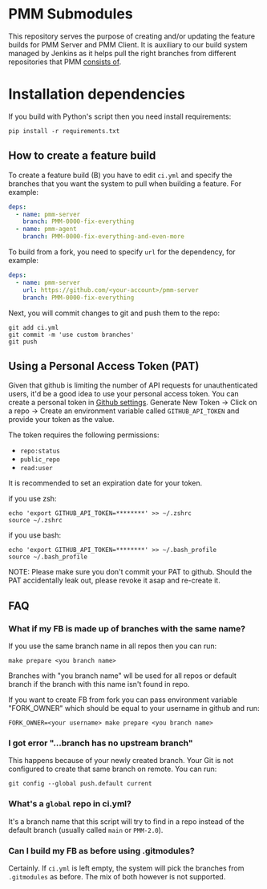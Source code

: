 # PMM Submodules

This repository serves the purpose of creating and/or updating the feature builds for PMM Server and PMM Client. It is auxiliary
to our build system managed by Jenkins as it helps pull the right branches from different repositories that PMM [consists of](https://github.com/percona/pmm).

# Installation dependencies

If you build with Python's script then you need install requirements:

```
pip install -r requirements.txt
```

## How to create a feature build

To create a feature build (B) you have to edit `ci.yml` and specify the branches that you want the system to pull when building a feature. For example:

```yaml
deps:
  - name: pmm-server
    branch: PMM-0000-fix-everything
  - name: pmm-agent
    branch: PMM-0000-fix-everything-and-even-more
```

To build from a fork, you need to specify `url` for the dependency, for example:

```yaml
deps:
  - name: pmm-server
    url: https://github.com/<your-account>/pmm-server
    branch: PMM-0000-fix-everything
```


Next, you will commit changes to git and push them to the repo:

```
git add ci.yml
git commit -m 'use custom branches'
git push
```

## Using a Personal Access Token (PAT)

Given that github is limiting the number of API requests for unauthenticated users, it'd be a good idea to use your personal access token. You can create a personal token in [Github settings](https://github.com/settings/tokens). Generate New Token -> Click on a repo -> Create an environment variable called `GITHUB_API_TOKEN` and provide your token as the value.

The token requires the following permissions:
* `repo:status`
* `public_repo`
* `read:user`

It is recommended to set an expiration date for your token.

if you use zsh:

```console
echo 'export GITHUB_API_TOKEN=********' >> ~/.zshrc
source ~/.zshrc
```

if you use bash:

```console
echo 'export GITHUB_API_TOKEN=********' >> ~/.bash_profile
source ~/.bash_profile
```

NOTE: Please make sure you don't commit your PAT to github. Should the PAT accidentally leak out, please revoke it asap and re-create it.

## FAQ

### What if my FB is made up of branches with the same name?

If you use the same branch name in all repos then you can run:

```console
make prepare <you branch name>
```
Branches with "you branch name" wll be used for all repos or default branch if the branch with this name isn't found in repo.

If you want to create FB from fork you can pass environment variable "FORK_OWNER" which should be equal to your username in github and run:

```console
FORK_OWNER=<your username> make prepare <you branch name>
```

### I got error "...branch has no upstream branch"

This happens because of your newly created branch. Your Git is not configured to create that same branch on remote. You can run:

```console
git config --global push.default current
```
### What's a `global` repo in ci.yml?

It's a branch name that this script will try to find in a repo instead of the default branch (usually called `main` or `PMM-2.0`).

### Can I build my FB as before using .gitmodules?

Certainly. If `ci.yml` is left empty, the system will pick the branches from `.gitmodules` as before. The mix of both however is not supported.
